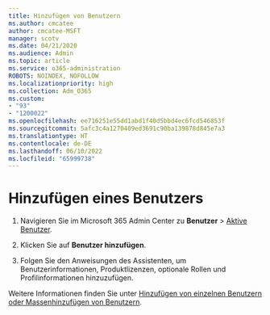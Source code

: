 ```yaml
---
title: Hinzufügen von Benutzern
ms.author: cmcatee
author: cmcatee-MSFT
manager: scotv
ms.date: 04/21/2020
ms.audience: Admin
ms.topic: article
ms.service: o365-administration
ROBOTS: NOINDEX, NOFOLLOW
ms.localizationpriority: high
ms.collection: Adm_O365
ms.custom:
- "93"
- "1200022"
ms.openlocfilehash: ee716251e55dd1abd1f40d5bbd4ec6fcd546853f
ms.sourcegitcommit: 5afc3c4a1270409ed3691c90ba139878d845e7a3
ms.translationtype: HT
ms.contentlocale: de-DE
ms.lasthandoff: 06/10/2022
ms.locfileid: "65999738"
---
```

# <a name="add-a-user"></a>Hinzufügen eines Benutzers

1. Navigieren Sie im Microsoft 365 Admin Center zu **Benutzer** > [Aktive Benutzer](https://admin.microsoft.com/AdminPortal/Home?ref=users).

2. Klicken Sie auf **Benutzer hinzufügen**.

3. Folgen Sie den Anweisungen des Assistenten, um Benutzerinformationen, Produktlizenzen, optionale Rollen und Profilinformationen hinzuzufügen.

Weitere Informationen finden Sie unter [Hinzufügen von einzelnen Benutzern oder Massenhinzufügen von Benutzern](https://docs.microsoft.com/microsoft-365/admin/add-users/add-users).